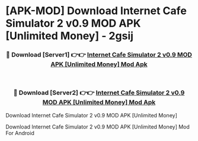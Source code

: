# [APK-MOD] Download Internet Cafe Simulator 2 v0.9 MOD APK [Unlimited Money] - 2gsij


<div align="center">
<h3>🔴 Download [Server1] 👉👉 <a href="https://apk-comot.site?title=Internet_Cafe_Simulator_2_v0.9_MOD_APK_[Unlimited_Money]">Internet Cafe Simulator 2 v0.9 MOD APK [Unlimited Money] Mod Apk</a></h3><br>
<h3>🔴 Download [Server2] 👉👉 <a href="https://apk-comot.site?title=Internet_Cafe_Simulator_2_v0.9_MOD_APK_[Unlimited_Money]">Internet Cafe Simulator 2 v0.9 MOD APK [Unlimited Money] Mod Apk</a></h3>
</div>



Download Internet Cafe Simulator 2 v0.9 MOD APK [Unlimited Money] 

Download Internet Cafe Simulator 2 v0.9 MOD APK [Unlimited Money] Mod For Android